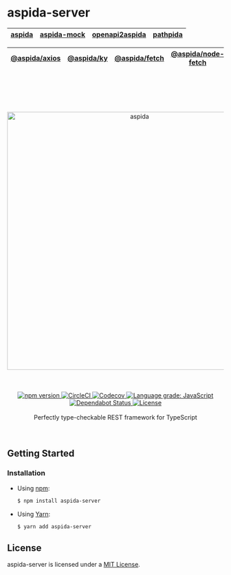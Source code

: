 # aspida-server

| [aspida] | [aspida-mock] | [openapi2aspida] | [pathpida] |
| -------- | ------------- | ---------------- | ---------- |


| [@aspida/axios] | [@aspida/ky] | [@aspida/fetch] | [@aspida/node-fetch] |
| --------------- | ------------ | --------------- | -------------------- |


<br />
<br />
<br />
<br />
<br />
<div align="center">
  <img src="https://aspidajs.github.io/aspida/logos/svg/black.svg" alt="aspida" title="aspida" width="600" />
</div>
<br />
<br />
<br />
<div align="center">
  <a href="https://www.npmjs.com/package/aspida-server">
    <img src="https://img.shields.io/npm/v/aspida-server" alt="npm version" />
  </a>
  <a href="https://circleci.com/gh/aspidajs/aspida">
    <img src="https://img.shields.io/circleci/build/github/aspidajs/aspida.svg?label=test" alt="CircleCI" />
  </a>
  <a href="https://codecov.io/gh/aspidajs/aspida">
    <img src="https://img.shields.io/codecov/c/github/aspidajs/aspida.svg" alt="Codecov" />
  </a>
  <a href="https://lgtm.com/projects/g/aspidajs/aspida/context:javascript">
    <img src="https://img.shields.io/lgtm/grade/javascript/g/aspidajs/aspida.svg" alt="Language grade: JavaScript" />
  </a>
  <a href="https://dependabot.com">
    <img src="https://api.dependabot.com/badges/status?host=github&repo=aspidajs/aspida" alt="Dependabot Status" />
  </a>
  <a href="https://github.com/aspidajs/aspida/blob/master/packages/aspida-axios/LICENSE">
    <img src="https://img.shields.io/npm/l/aspida-server" alt="License" />
  </a>
</div>
<br />
<div align="center">Perfectly type-checkable REST framework for TypeScript</div>
<br />
<br />

## Getting Started

### Installation

- Using [npm](https://www.npmjs.com/):

  ```sh
  $ npm install aspida-server
  ```

- Using [Yarn](https://yarnpkg.com/):

  ```sh
  $ yarn add aspida-server
  ```

## License

aspida-server is licensed under a [MIT License](https://github.com/aspidajs/aspida/blob/master/packages/aspida-server/LICENSE).

[aspida]: https://github.com/aspidajs/aspida/tree/master/packages/aspida
[aspida-mock]: https://github.com/aspidajs/aspida/tree/master/packages/aspida-mock
[openapi2aspida]: https://github.com/aspidajs/aspida/tree/master/packages/openapi2aspida
[pathpida]: https://github.com/aspidajs/aspida/tree/master/packages/pathpida
[@aspida/axios]: https://github.com/aspidajs/aspida/tree/master/packages/aspida-axios
[@aspida/ky]: https://github.com/aspidajs/aspida/tree/master/packages/aspida-ky
[@aspida/fetch]: https://github.com/aspidajs/aspida/tree/master/packages/aspida-fetch
[@aspida/node-fetch]: https://github.com/aspidajs/aspida/tree/master/packages/aspida-node-fetch

